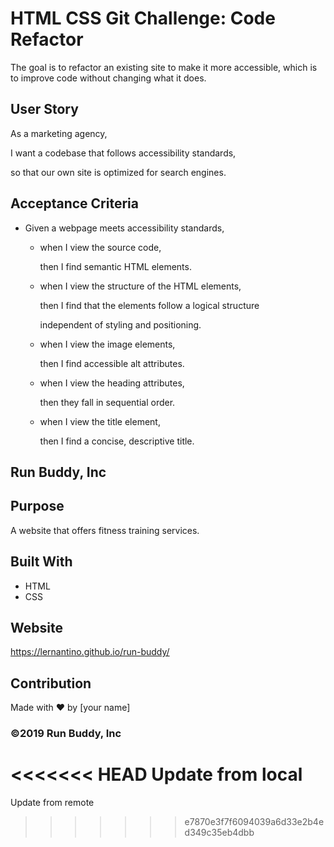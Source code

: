 # HTML CSS Git Challenge: Code Refactor #

The goal is to refactor an existing site to make it more accessible, which is to improve code without changing what it does.

## User Story ##
As a marketing agency, 

I want a codebase that follows accessibility standards,

so that our own site is optimized for search engines.

## Acceptance Criteria ##

* Given a webpage meets accessibility standards,

    * when I view the source code, 
    
        then I find semantic HTML elements.

    * when I view the structure of the HTML elements, 
        
        then I find that the elements follow a logical structure 
        
        independent of styling and positioning. 
    
    * when I view the image elements, 

        then I find accessible alt attributes.

    * when I view the heading attributes,

        then they fall in sequential order.

    * when I view the title element, 

        then I find a concise, descriptive title. 
## Run Buddy, Inc

## Purpose
A website that offers fitness training services. 

## Built With
* HTML
* CSS

## Website
https://lernantino.github.io/run-buddy/

## Contribution
Made with ❤️ by [your name]

### ©️2019 Run Buddy, Inc

<<<<<<< HEAD
Update from local
=======
Update from remote
>>>>>>> e7870e3f7f6094039a6d33e2b4ed349c35eb4dbb
